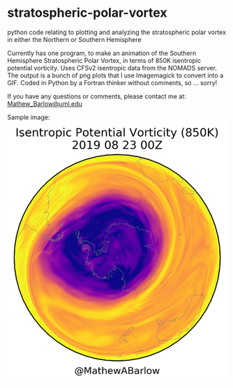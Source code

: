 # stratospheric-polar-vortex
python code relating to plotting and analyzing the stratospheric polar vortex in either the Northern or Southern Hemisphere

Currently has one program, to make an animation of the Southern Hemisphere Stratospheric Polar Vortex, in terms of 850K isentropic potential vorticity. Uses CFSv2 isentropic data from the NOMADS server.  The output is a bunch of png plots that I use Imagemagick to convert into a GIF. Coded in Python by a Fortran thinker without comments, so ... sorry!

If you have any questions or comments, please contact me at: Mathew_Barlow@uml.edu

Sample image:
<img src="hoo0000.png">
